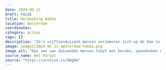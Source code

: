 ```yaml
---
date: 2024-05-11
draft: FALSE
title: Herdenking Nakba
location: Amsterdam
coordinates: 
category: acties
tags: []
description: "Zo'n vijftienduizend mensen verzamelen zich op de Dam in Amsterdam, waar toespraken werden gegeven. Daarna loopt men in een lange optocht richting het Museumplein. "
image: images/2024-05-11-amsterdam-nakba.png
image_alt: "Een zee van duizenden mensen loopt met borden, spandoeken en Palestijnse vlaggen door een straat, op een heldere, zonnige dag. Velen van hen dragen keffiyeh. De demonstranten zingen of scanderen. Op de borden staan boodschappen (vaak in het Engels) zoals: 'UvA verbreek je zionistische banden', 'Wij zijn vreedzaam wat zijn jullie'."
source_name: Het Parool
source: "https://archive.is/NAgH4"
---
```


